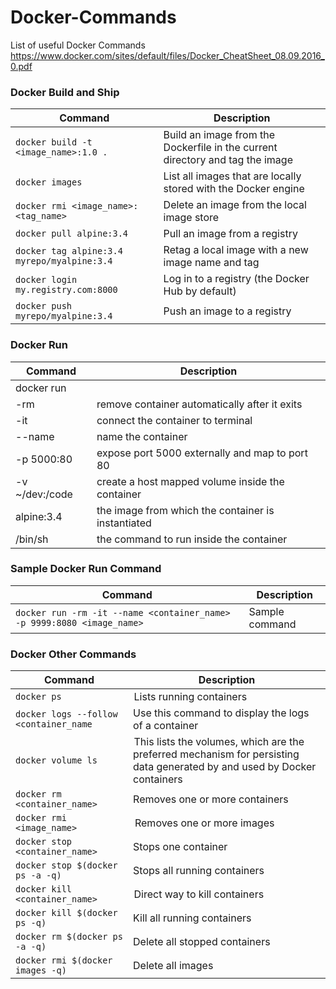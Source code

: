 # Docker-Commands
List of useful Docker Commands
https://www.docker.com/sites/default/files/Docker_CheatSheet_08.09.2016_0.pdf
 
### Docker Build and Ship

| Command | Description |
| ------- | ----------- |
| `docker build -t <image_name>:1.0 .` | Build an image from the Dockerfile in the current directory and tag the image |
| `docker images` | List all images that are locally stored with the Docker engine |
| `docker rmi <image_name>:<tag_name>` | Delete an image from the local image store |
| `docker pull alpine:3.4` |  Pull an image from a registry |
| `docker tag alpine:3.4 myrepo/myalpine:3.4` | Retag a local image with a new image name and tag |
| `docker login my.registry.com:8000` | Log in to a registry (the Docker Hub by default) |
| `docker push myrepo/myalpine:3.4` | Push an image to a registry |


### Docker Run
| Command | Description |
| ------- | ----------- |
|  docker run |         |
|        -rm  | remove container automatically after it exits |
|        -it  | connect the container to terminal |
|  --name <container name>  | name the container |
|   -p 5000:80  | expose port 5000 externally and map to port 80 |
 | -v ~/dev:/code | create a host mapped volume inside the container |
| alpine:3.4 | the image from which the container is instantiated|
|  /bin/sh | the command to run inside the container |
 
 ### Sample Docker Run Command
| Command | Description |
| ------- | ----------- | 
|  `docker run -rm -it --name <container_name> -p 9999:8080 <image_name>`  | Sample command|


### Docker Other Commands

| Command | Description |
| ------- | ----------- |
| `docker ps` |  Lists running containers |
| `docker logs --follow <container_name` | Use this command to display the logs of a container |
| `docker volume ls` |  This lists the volumes, which are the preferred mechanism for persisting data generated by and used by Docker containers |
| `docker rm <container_name>` | Removes one or more containers  |
| `docker rmi <image_name>` |   Removes one or more images |
| `docker stop <container_name>` | Stops one container |
| `docker stop $(docker ps -a -q)` | Stops all running containers |
| `docker kill <container_name>` |  Direct way to kill containers |
| `docker kill $(docker ps -q)` | Kill all running containers  |
| `docker rm $(docker ps -a -q)` | Delete all stopped containers  |
| `docker rmi $(docker images -q)` | Delete all images |
